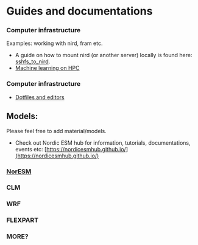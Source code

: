 # Guides and documentations

### Computer infrastructure
Examples: working with nird, fram etc. 

- A guide on how to mount nird (or another server) locally is found here: [sshfs_to_nird](sshfs_to_nird.md).
- [Machine learning on HPC](machine_learning.md)
### Computer infrastructure
- [Dotfiles and editors](guides_and_docs/computer_configuration/dotfiles_and_editors.md)
## Models:
Please feel free to add material/models. 

- Check out Nordic ESM hub for information, tutorials, documentations, events etc: [https://nordicesmhub.github.io/](https://nordicesmhub.github.io/)

### [NorESM](NorESM.md)

### CLM

### WRF

### FLEXPART

### MORE?



